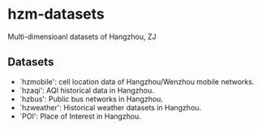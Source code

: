 hzm-datasets
================

Multi-dimensioanl datasets of Hangzhou, ZJ

Datasets
---------------

* `hzmobile': cell location data of Hangzhou/Wenzhou mobile networks.
* `hzaqi': AQI historical data in Hangzhou.
* `hzbus': Public bus networks in Hangzhou.
* `hzweather': Historical weather datasets in Hangzhou.
* `POI': Place of Interest in Hangzhou.
